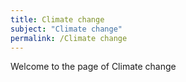 ```yaml
---
title: Climate change
subject: "Climate change"
permalink: /Climate change
---
```


Welcome to the page of Climate change
